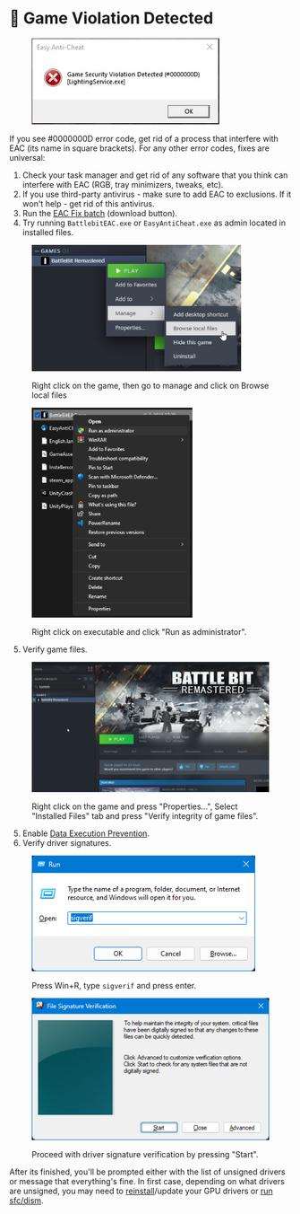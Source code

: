 # 🔘 Game Violation Detected

<figure><img src="../.gitbook/assets/gameviolationdetected.png" alt=""><figcaption></figcaption></figure>

If you see #0000000D error code, get rid of a process that interfere with EAC (its name in square brackets). For any other error codes, fixes are universal:

1. Check your task manager and get rid of any software that you think can interfere with EAC (RGB, tray minimizers, tweaks, etc).
2. If you use third-party antivirus - make sure to add EAC to exclusions. If it won't help - get rid of this antivirus.
3. Run the [EAC Fix batch](https://github.com/livingflore/BattleBitEACFix) (download button).
4. Try running `BattlebitEAC.exe` or `EasyAntiCheat.exe` as admin located in installed files.

<figure><img src="../.gitbook/assets/browse (1).png" alt="" width="374"><figcaption><p>Right click on the game, then go to manage and click on Browse local files</p></figcaption></figure>

<figure><img src="../.gitbook/assets/runasadmin.png" alt="" width="287"><figcaption><p>Right click on executable and click "Run as administrator".</p></figcaption></figure>

5. Verify game files.

<figure><img src="../.gitbook/assets/BBR_Validation (1).gif" alt="" width="563"><figcaption><p>Right click on the game and press "Properties...", Select "Installed Files" tab and press "Verify integrity of game files".</p></figcaption></figure>

5. Enable [Data Execution Prevention](https://support.microsoft.com/en-us/topic/what-is-data-execution-prevention-dep-60dabc2b-90db-45fc-9b18-512419135817).
6. Verify driver signatures.

<figure><img src="../.gitbook/assets/runsigverif.png" alt=""><figcaption><p>Press Win+R, type <code>sigverif</code> and press enter.</p></figcaption></figure>

<figure><img src="../.gitbook/assets/sigverif.png" alt=""><figcaption><p>Proceed with driver signature verification by pressing "Start".</p></figcaption></figure>

&#x20;After its finished, you'll be prompted either with the list of unsigned drivers or message that everything's fine. In first case, depending on what drivers are unsigned, you may need to [reinstall](https://support.nzxt.com/hc/en-us/articles/4403882406555-Reinstalling-Graphic-Drivers)/update your GPU drivers or [run sfc/dism](../other/running-sfc-dism.md).
